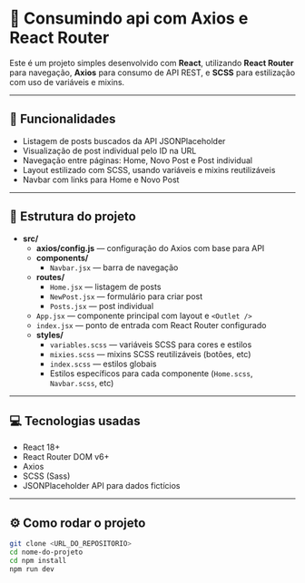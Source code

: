 # 📝 Consumindo api com Axios e React Router

Este é um projeto simples desenvolvido com **React**, utilizando **React Router** para navegação, **Axios** para consumo de API REST, e **SCSS** para estilização com uso de variáveis e mixins.

---

## 🚀 Funcionalidades

- Listagem de posts buscados da API JSONPlaceholder
- Visualização de post individual pelo ID na URL
- Navegação entre páginas: Home, Novo Post e Post individual
- Layout estilizado com SCSS, usando variáveis e mixins reutilizáveis
- Navbar com links para Home e Novo Post

---

## 📁 Estrutura do projeto

- **src/**
  - **axios/config.js** — configuração do Axios com base para API
  - **components/**
    - `Navbar.jsx` — barra de navegação
  - **routes/**
    - `Home.jsx` — listagem de posts
    - `NewPost.jsx` — formulário para criar post
    - `Posts.jsx` — post individual
  - `App.jsx` — componente principal com layout e `<Outlet />`
  - `index.jsx` — ponto de entrada com React Router configurado
  - **styles/**
    - `variables.scss` — variáveis SCSS para cores e estilos
    - `mixies.scss` — mixins SCSS reutilizáveis (botões, etc)
    - `index.scss` — estilos globais
    - Estilos específicos para cada componente (`Home.scss`, `Navbar.scss`, etc)

---

## 💻 Tecnologias usadas

- React 18+
- React Router DOM v6+
- Axios
- SCSS (Sass)
- JSONPlaceholder API para dados fictícios

---

## ⚙️ Como rodar o projeto



```bash
git clone <URL_DO_REPOSITORIO>
cd nome-do-projeto
cd npm install
npm run dev
